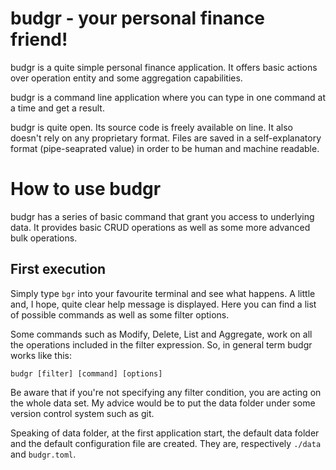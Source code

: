# budgr - your personal finance friend!

budgr is a quite simple personal finance application. It offers basic actions
over operation entity and some aggregation capabilities.

budgr is a command line application where you can type in one command at a time
and get a result.

budgr is quite open. Its source code is freely available on line. It also
doesn't rely on any proprietary format. Files are saved in a self-explanatory
format (pipe-seaprated value) in order to be human and machine readable.

# How to use budgr

budgr has a series of basic command that grant you access to underlying data.
It provides basic CRUD operations as well as some more advanced bulk operations.

## First execution

Simply type `bgr` into your favourite terminal and see what happens. A little
and, I hope, quite clear help message is displayed. Here you can find a list of
possible commands as well as some filter options.

Some commands such as Modify, Delete, List and Aggregate, work on all the
operations included in the filter expression. So, in general term budgr works
like this:

`budgr [filter] [command] [options]`

Be aware that if you're not specifying any filter condition, you are acting on
the whole data set. My advice would be to put the data folder under some version
control system such as git.

Speaking of data folder, at the first application start, the default data folder
and the default configuration file are created. They are, respectively `./data`
and `budgr.toml`.
